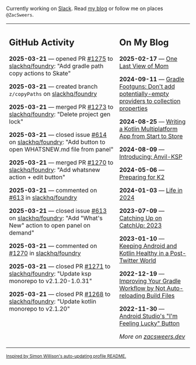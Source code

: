 Currently working on [Slack](https://slack.com/). Read [my blog](https://zacsweers.dev/) or follow me on places `@ZacSweers`.

<table><tr><td valign="top" width="60%">

## GitHub Activity
<!-- githubActivity starts -->
**2025-03-21** — opened PR [#1275](https://github.com/slackhq/foundry/pull/1275) to [slackhq/foundry](https://github.com/slackhq/foundry): "Add gradle path copy actions to Skate"

**2025-03-21** — created branch `z/copyPaths` on [slackhq/foundry](https://github.com/slackhq/foundry)

**2025-03-21** — merged PR [#1273](https://github.com/slackhq/foundry/pull/1273) to [slackhq/foundry](https://github.com/slackhq/foundry): "Delete project gen lock"

**2025-03-21** — closed issue [#614](https://github.com/slackhq/foundry/issues/614) on [slackhq/foundry](https://github.com/slackhq/foundry): "Add button to open WHATSNEW.md file from panel"

**2025-03-21** — merged PR [#1270](https://github.com/slackhq/foundry/pull/1270) to [slackhq/foundry](https://github.com/slackhq/foundry): "Add whatsnew action + edit button"

**2025-03-21** — commented on [#613](https://github.com/slackhq/foundry/issues/613#issuecomment-2744206404) in [slackhq/foundry](https://github.com/slackhq/foundry)

**2025-03-21** — closed issue [#613](https://github.com/slackhq/foundry/issues/613) on [slackhq/foundry](https://github.com/slackhq/foundry): "Add "What's New" action to open panel on demand"

**2025-03-21** — commented on [#1270](https://github.com/slackhq/foundry/pull/1270#issuecomment-2744197454) in [slackhq/foundry](https://github.com/slackhq/foundry)

**2025-03-21** — closed PR [#1271](https://github.com/slackhq/foundry/pull/1271) to [slackhq/foundry](https://github.com/slackhq/foundry): "Update ksp monorepo to v2.1.20-1.0.31"

**2025-03-21** — closed PR [#1268](https://github.com/slackhq/foundry/pull/1268) to [slackhq/foundry](https://github.com/slackhq/foundry): "Update kotlin monorepo to v2.1.20"
<!-- githubActivity ends -->
</td><td valign="top" width="40%">

## On My Blog
<!-- blog starts -->
**2025-02-17** — [One Last View of Mom](https://www.zacsweers.dev/one-last-view-of-mom/)

**2024-09-11** — [Gradle Footguns: Don't add potentially-empty providers to collection properties](https://www.zacsweers.dev/gradle-footgun-adding-empty-providers-to-collection-properties/)

**2024-08-25** — [Writing a Kotlin Multiplatform App from Start to Store](https://www.zacsweers.dev/writing-a-kotlin-multiplatform-app-from-start-to-store/)

**2024-08-09** — [Introducing: Anvil-KSP](https://www.zacsweers.dev/introducing-anvil-ksp/)

**2024-05-06** — [Preparing for K2](https://www.zacsweers.dev/preparing-for-k2/)

**2024-01-03** — [Life in 2024](https://www.zacsweers.dev/life-in-2024/)

**2023-07-09** — [Catching Up on CatchUp: 2023](https://www.zacsweers.dev/catching-up-on-catchup-2023/)

**2023-01-10** — [Keeping Android and Kotlin Healthy in a Post-Twitter World](https://www.zacsweers.dev/keeping-android-healthy/)

**2022-12-19** — [Improving Your Gradle Workflow by Not Auto-reloading Build Files](https://www.zacsweers.dev/improving-your-workflow-by-not-auto-reloading-build-files/)

**2022-11-30** — [Android Studio's "I'm Feeling Lucky" Button](https://www.zacsweers.dev/android-studios-im-feeling-lucky-button/)
<!-- blog ends -->
_More on [zacsweers.dev](https://zacsweers.dev/)_
</td></tr></table>

<sub><a href="https://simonwillison.net/2020/Jul/10/self-updating-profile-readme/">Inspired by Simon Willison's auto-updating profile README.</a></sub>